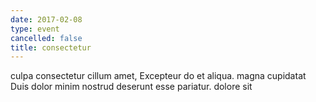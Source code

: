 ```yaml
---
date: 2017-02-08
type: event
cancelled: false
title: consectetur
---
```

culpa consectetur cillum amet, Excepteur do et aliqua. magna cupidatat Duis dolor minim nostrud deserunt esse pariatur. dolore sit